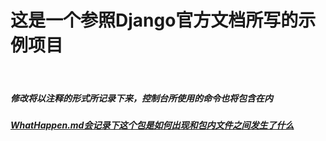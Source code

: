 <h1>这是一个参照Django官方文档所写的示例项目</h1>
<br>
<h5>修改将以注释的形式所记录下来，控制台所使用的命令也将包含在内</h5>
<h5><u>WhatHappen.md会记录下这个包是如何出现和包内文件之间发生了什么</u></h5>